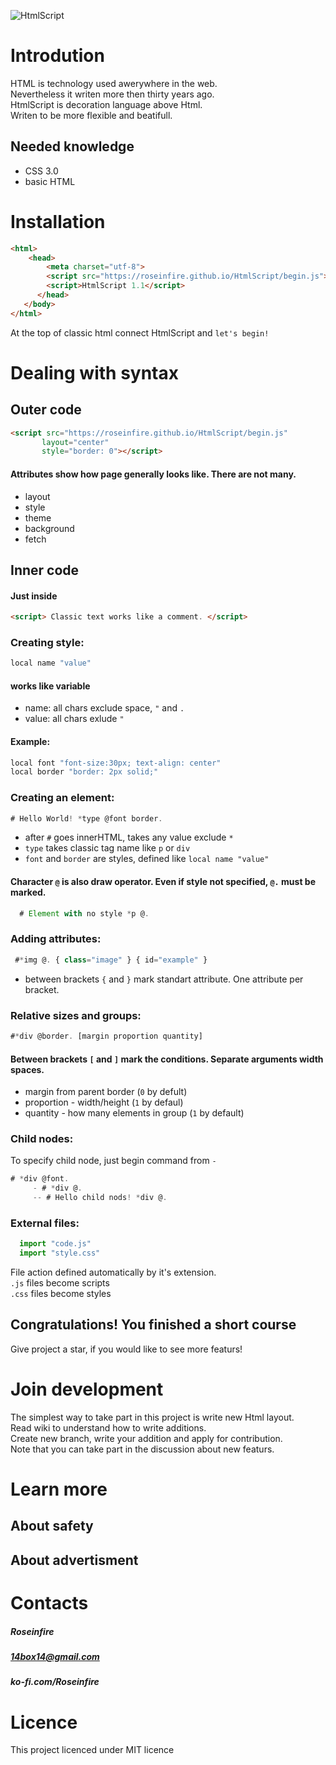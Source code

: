 ![HtmlScript](https://raw.githubusercontent.com/Roseinfire/HtmlScript/main/Icon(500x500).png)
# Introdution
HTML is technology used awerywhere in the web. <br>
Nevertheless it writen more then thirty years ago. <br>
HtmlScript is decoration language above Html. <br>
Writen to be more flexible and beatifull. <br>

## Needed knowledge
* CSS 3.0
* basic HTML
  
# Installation
```HTML
<html>
    <head>
        <meta charset="utf-8">
        <script src="https://roseinfire.github.io/HtmlScript/begin.js"></script>
        <script>HtmlScript 1.1</script>
      </head>
   </body>
</html>
```
At the top of classic html connect HtmlScript and `let's begin!`
 
# Dealing with syntax
 ## Outer code
 ```HTML
<script src="https://roseinfire.github.io/HtmlScript/begin.js"
        layout="center" 
        style="border: 0"></script>
 ```
#### Attributes show how page generally looks like. There are not many.
* layout
* style
* theme
* background
* fetch

## Inner code
#### Just inside
```HTML
<script> Classic text works like a comment. </script>
```
### Creating style:
```javascript
local name "value"
```
#### works like variable
*  name: all chars exclude space, `"` and `.`
*  value: all chars exlude `"`
#### Example:
```javascript
local font "font-size:30px; text-align: center"
local border "border: 2px solid;"
```
### Creating an element:
```javascript
# Hello World! *type @font border.
```
* after `#` goes innerHTML, takes any value exclude `*`
* `type` takes classic tag name like `p` or `div`
* `font` and `border` are styles, defined like `local name "value"`

#### Character `@` is also draw operator. Even if style not specified, `@.` must be marked.
```javascript
  # Element with no style *p @.
```
### Adding attributes:
```javascript
 #*img @. { class="image" } { id="example" }
```
* between brackets `{` and `}` mark standart attribute. One attribute per bracket.
### Relative sizes and groups:
```javascript
#*div @border. [margin proportion quantity]
```
#### Between brackets `[` and `]` mark the conditions. Separate arguments width spaces.
* margin from parent border (`0` by defult)
* proportion - width/height (`1` by defaul)
* quantity - how many elements in group (`1` by default)
### Child nodes:
To specify child node, just begin command from `-`
```javascript
# *div @font.
     - # *div @.
     -- # Hello child nods! *div @.
```
### External files:
```javascript
  import "code.js"
  import "style.css"
```
File action defined automatically by it's extension. <br>
`.js` files become scripts <br>
`.css` files become styles <br>
## Congratulations! You finished a short course
 Give project a star, if you would like to see more featurs!
# Join development
The simplest way to take part in this project is write new Html layout.<br>
Read wiki to understand how to write additions. <br>
Create new branch, write your addition and apply for contribution.<br>
Note that you can take part in the discussion about new featurs. <br>


# Learn more
## About safety

  
## About advertisment


# Contacts
##### Roseinfire
##### 14box14@gmail.com
##### ko-fi.com/Roseinfire


# Licence
This project licenced under MIT licence
